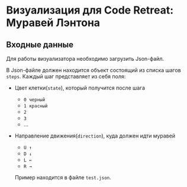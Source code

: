 # Визуализация для Code Retreat: Муравей Лэнтона

## Входные данные

Для работы визуализатора необходимо загрузить Json-файл.

В Json-файле должен находится объект состоящий из списка шагов `steps`. 
Каждый шаг представляет из себя поля:
- Цвет клетки(`state`), который получится после шага
  - `0 черный`
  - `1 красный`
  - `2`
  - `3`
  - ...
- Направление движения(`direction`), куда должен идти муравей
  - `U ↑`
  - `D ↓`
  - `L ←`
  - `R →`

  Пример находится в файле `test.json`.